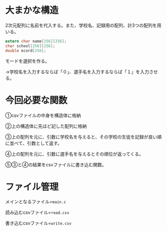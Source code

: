 # 大まかな構造

2次元配列に名前を代入する。また、学校名、記録用の配列、計3つの配列を用いる。

```c
extern char name[256][256];
char school[256][256];
double ecord[256];
```
モードを選択を作る。

→学校名を入力するならば「０」、選手名を入力するならば「１」を入力させる。

# 今回必要な関数

➀csvファイルの中身を構造体に格納

➁上の構造体に先ほど記した配列に格納

➂上の配列を元に、引数に学校名を与えると、その学校の生徒を記録が良い順に並べて、引数として返す。

➃上の配列を元に、引数に選手名を与えるとその順位が返ってくる。

➄➂と➃の結果をcsvファイルに書き込む関数。

# ファイル管理

メインとなるファイル=```main.c```

読み込むcsvファイル=```read.csv```

書き込むcsvファイル=```write.csv```





